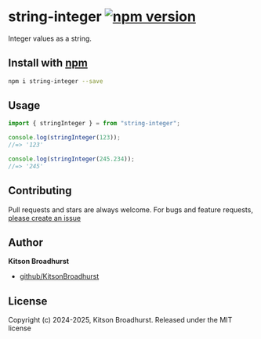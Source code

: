 # string-integer [![npm version](https://badge.fury.io/js/string-integer.svg)](https://badge.fury.io/js/string-integer)

Integer values as a string.

## Install with [npm](npmjs.org)

```bash
npm i string-integer --save
```

## Usage

```js
import { stringInteger } = from "string-integer";

console.log(stringInteger(123));
//=> '123'

console.log(stringInteger(245.234));
//=> '245'
```

## Contributing

Pull requests and stars are always welcome. For bugs and feature requests, [please create an issue](https://github.com/jonschlinkert/alphabet/issues)

## Author

**Kitson Broadhurst**

- [github/KitsonBroadhurst](https://github.com/KitsonBroadhurst)

## License

Copyright (c) 2024-2025, Kitson Broadhurst.
Released under the MIT license
